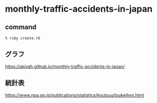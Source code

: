 # monthly-traffic-accidents-in-japan

## command

```
% ruby create.rb
```

## グラフ

https://akiyah.github.io/monthly-traffic-accidents-in-japan/

## 統計表

https://www.npa.go.jp/publications/statistics/koutsuu/toukeihyo.html

